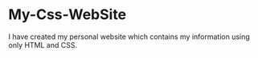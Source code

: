 # My-Css-WebSite
I have created my personal website which contains my information using only HTML and CSS.
